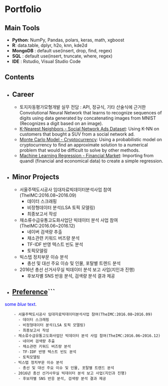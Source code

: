 # Portfolio

## Main Tools
  - **Python**: NumPy, Pandas, polars, keras, math, xgboost
  - **R**: data.table, dplyr, h2o, knn, kde2d
  - **MongoDB** : default use(insert, drop, find, regex)
  - **SQL** : default use(insert, truncate, where, regex)
  - **IDE** : Rstudio, Visual Studio Code

## Contents
- ## Career
    - 토지자동평가모형개발 실무 전담 : API, 정규식, 기타 산술식에 근거한 Convolutional Neural Network that learns to recognize sequences of digits using data generated by concatenating images from MNIST (Recognizes a digit based on an image).
    - [K-Nearest Neighbors - Social Network Ads Dataset](https://github.com/melvfernandez/data_science_portfolio/blob/master/K_Nearest_Neighbors/K-Nearest%20Neighbors%20On%20Social%20Network%20Ads.ipynb): Using K-NN on customers that bought a SUV from a social network ad.
     - [Monte Carlo Model - Cryptocurrency](https://github.com/melvfernandez/data_science_portfolio/blob/master/Cryptocurrency%20Market%20Analysis.ipynb): Using a probabilistic model on cryptocurrency to find an approximate solution to a numerical problem that would be difficult to solve by other methods.
     - [Machine Learning Regression - Financial Market](https://github.com/melvfnz/data_science_portfolio/blob/master/Regression%20-%20Machine%20Learning.ipynb): Importing from quandl (financial and economical data) to create a simple regression.
    
     
- ## Minor Projects
    - 서울주택도시공사 임대자료빅데이터분석사업 참여(TheIMC:2016.08~2016.09)
      - 데이터 스크래핑
      - 비정형데이터 분석(LSA 토픽 모델링)
      - 최종보고서 작성
    - 채소류수급유통고도화사업단 빅데이터 분석 사업 참여(TheIMC:2016.06~2016.12)
      - 네이버 검색량 추출
      - 채소관련 키워드 버즈량 분석
      - TF-IDF 반영 텍스트 빈도 분석
      - 토픽모델링
    - 빅스텝 정치부문 이슈 분석
      - 총선 및 대선 주요 이슈 및 인물, 포탈별 트렌드 분석
    - 2016년 총선 선거사무실 빅데이터 분석 보고 사업(지인과 진행)
      - 후보자별 SNS 반응 분석, 검색량 분석 결과 제공
    
- ## [Preference](#)```
<span style="color:blue">some *blue* text</span>.
```
    - 서울주택도시공사 임대자료빅데이터분석사업 참여(TheIMC:2016.08~2016.09)
      - 데이터 스크래핑
      - 비정형데이터 분석(LSA 토픽 모델링)
      - 최종보고서 작성
    - 채소류수급유통고도화사업단 빅데이터 분석 사업 참여(TheIMC:2016.06~2016.12)
      - 네이버 검색량 추출
      - 채소관련 키워드 버즈량 분석
      - TF-IDF 반영 텍스트 빈도 분석
      - 토픽모델링
    - 빅스텝 정치부문 이슈 분석
      - 총선 및 대선 주요 이슈 및 인물, 포탈별 트렌드 분석
    - 2016년 총선 선거사무실 빅데이터 분석 보고 사업(지인과 진행)
      - 후보자별 SNS 반응 분석, 검색량 분석 결과 제공
    




